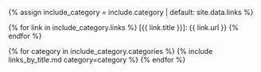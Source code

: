 {% assign include_category = include.category | default: site.data.links %}

{% for link in include_category.links %}
[{{ link.title }}]: {{ link.url }}
{% endfor %}

{% for category in include_category.categories %}
{% include links_by_title.md category=category %}
{% endfor %}
